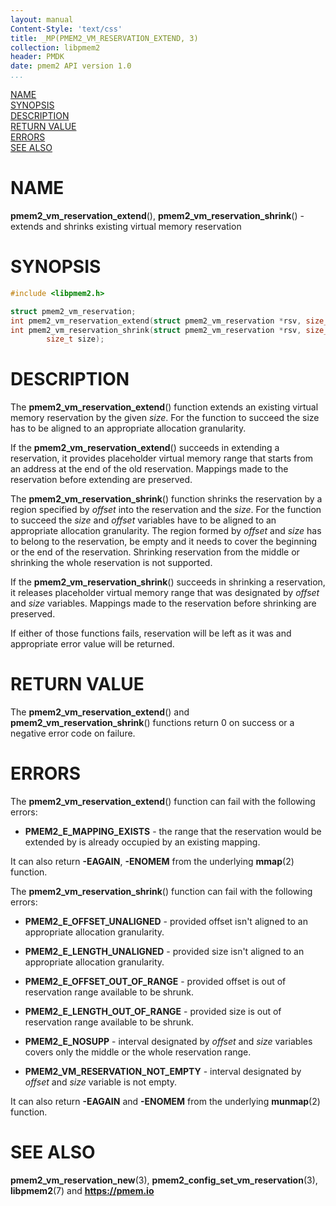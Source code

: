 ```yaml
---
layout: manual
Content-Style: 'text/css'
title: _MP(PMEM2_VM_RESERVATION_EXTEND, 3)
collection: libpmem2
header: PMDK
date: pmem2 API version 1.0
...
```


[comment]: <> (SPDX-License-Identifier: BSD-3-Clause)
[comment]: <> (Copyright 2021-2022, Intel Corporation)

[comment]: <> (pmem2_vm_reservation_extend.3 -- man page for libpmem2 pmem2_vm_reservation_extend and pmem2_vm_reservation_shrink operations)

[NAME](#name)<br />
[SYNOPSIS](#synopsis)<br />
[DESCRIPTION](#description)<br />
[RETURN VALUE](#return-value)<br />
[ERRORS](#errors)<br />
[SEE ALSO](#see-also)<br />

# NAME #

**pmem2_vm_reservation_extend**(), **pmem2_vm_reservation_shrink**() - extends and shrinks
existing virtual memory reservation

# SYNOPSIS #

```c
#include <libpmem2.h>

struct pmem2_vm_reservation;
int pmem2_vm_reservation_extend(struct pmem2_vm_reservation *rsv, size_t size);
int pmem2_vm_reservation_shrink(struct pmem2_vm_reservation *rsv, size_t offset,
		size_t size);
```

# DESCRIPTION #

The **pmem2_vm_reservation_extend**() function extends an existing virtual memory
reservation by the given *size*. For the function to succeed the size has to be aligned
to an appropriate allocation granularity.

If the **pmem2_vm_reservation_extend**() succeeds in extending a reservation, it provides
placeholder virtual memory range that starts from an address at the end of the old reservation.
Mappings made to the reservation before extending are preserved.

The **pmem2_vm_reservation_shrink**() function shrinks the reservation by a region specified
by *offset* into the reservation and the *size*. For the function to succeed the *size* and
*offset* variables have to be aligned to an appropriate allocation granularity. The region
formed by *offset* and *size* has to belong to the reservation, be empty and it needs to cover
the beginning or the end of the reservation.
Shrinking reservation from the middle or shrinking the whole reservation is not supported.

If the **pmem2_vm_reservation_shrink**() succeeds in shrinking a reservation, it releases
placeholder virtual memory range that was designated by *offset* and *size* variables.
Mappings made to the reservation before shrinking are preserved.

If either of those functions fails, reservation will be left as it was and appropriate error
value will be returned.

# RETURN VALUE #

The **pmem2_vm_reservation_extend**() and **pmem2_vm_reservation_shrink**() functions return 0
on success or a negative error code on failure.

# ERRORS #

The **pmem2_vm_reservation_extend**() function can fail with the following errors:

* **PMEM2_E_MAPPING_EXISTS** - the range that the reservation would be extended by is already occupied
by an existing mapping.

It can also return **-EAGAIN**, **-ENOMEM** from the underlying **mmap**(2) function.

The **pmem2_vm_reservation_shrink**() function can fail with the following errors:

* **PMEM2_E_OFFSET_UNALIGNED** - provided offset isn't aligned to an appropriate allocation granularity.

* **PMEM2_E_LENGTH_UNALIGNED** - provided size isn't aligned to an appropriate allocation granularity.

* **PMEM2_E_OFFSET_OUT_OF_RANGE** - provided offset is out of reservation range available to be shrunk.

* **PMEM2_E_LENGTH_OUT_OF_RANGE** - provided size is out of reservation range available to be shrunk.

* **PMEM2_E_NOSUPP** - interval designated by *offset* and *size* variables covers only the
middle or the whole reservation range.

* **PMEM2_VM_RESERVATION_NOT_EMPTY** - interval designated by *offset* and *size* variable is not
empty.

It can also return **-EAGAIN** and **-ENOMEM** from the underlying **munmap**(2) function.

# SEE ALSO #

**pmem2_vm_reservation_new**(3), **pmem2_config_set_vm_reservation**(3),
**libpmem2**(7) and **<https://pmem.io>**
